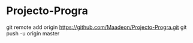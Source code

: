 # Projecto-Progra
git remote add origin https://github.com/Maadeon/Projecto-Progra.git
git push -u origin master
